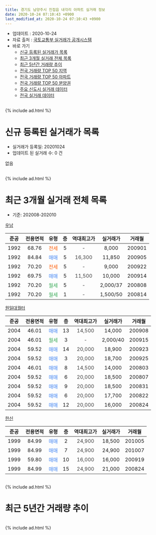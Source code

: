 ```yaml
---
title: 경기도 남양주시 진접읍 내각리 아파트 실거래 정보
date: 2020-10-24 07:10:43 +0900
last_modified_at: 2020-10-24 07:10:43 +0900
---
```


* 업데이트 : 2020-10-24
* 자료 출처 : [국토교통부 실거래가 공개시스템](http://rt.molit.go.kr)
* 바로 가기
    * [신규 등록된 실거래가 목록](#신규-등록된-실거래가-목록)
    * [최근 3개월 실거래 전체 목록](#최근-3개월-실거래-전체-목록)
    * [최근 5년간 거래량 추이](#최근-5년간-거래량-추이)
    * [전국 거래량 TOP 50 지역](https://inasie.github.io/apt-trade-info/최근-3개월-전국에서-가장-거래가-많이-발생한-지역)
    * [전국 거래량 TOP 50 아파트](https://inasie.github.io/apt-trade-info/최근-3개월-전국에서-가장-거래가-많이-발생한-아파트)
    * [전국 거래량 TOP 50 분양권](https://inasie.github.io/apt-trade-info/최근-3개월-전국에서-가장-거래가-많이-발생한-분양권)
    * [주요 신도시 실거래 데이터](https://inasie.github.io/apt-trade-info/주요-신도시)
    * [전국 실거래 데이터](https://inasie.github.io/apt-trade-info/전국)
<br>
{% include ad.html %}
<br>

# 신규 등록된 실거래가 목록
* 실거래가 등록일: 20201024
* 업데이트 된 실거래 수: 0 건

없음

<br>
{% include ad.html %}
<br>

# 최근 3개월 실거래 전체 목록
* 기준: 202008-202010


[우남](https://search.naver.com/search.naver?query=%EA%B2%BD%EA%B8%B0%EB%8F%84+%EB%82%A8%EC%96%91%EC%A3%BC%EC%8B%9C+%EC%A7%84%EC%A0%91%EC%9D%8D+%EB%82%B4%EA%B0%81%EB%A6%AC+%EC%9A%B0%EB%82%A8)

|준공|전용면적|유형|층|역대최고가|실거래가|거래월|
|:---:|:---:|:---:|:---:|:---:|:---:|:---:|
|1992|68.76|<span style="color:#ff5a00">전세</span>|5|<span style="color:#444444">-</span>|8,000|200901|
|1992|84.84|<span style="color:#4285f3">매매</span>|5|<span style="color:#444444">16,300</span>|11,850|200905|
|1992|70.20|<span style="color:#ff5a00">전세</span>|5|<span style="color:#444444">-</span>|9,000|200922|
|1992|69.75|<span style="color:#4285f3">매매</span>|5|<span style="color:#444444">11,500</span>|10,000|200914|
|1992|70.20|<span style="color:#34a853">월세</span>|5|<span style="color:#444444">-</span>|2,000/37|200808|
|1992|70.20|<span style="color:#34a853">월세</span>|1|<span style="color:#444444">-</span>|1,500/50|200814|

[원일대궐터](https://search.naver.com/search.naver?query=%EA%B2%BD%EA%B8%B0%EB%8F%84+%EB%82%A8%EC%96%91%EC%A3%BC%EC%8B%9C+%EC%A7%84%EC%A0%91%EC%9D%8D+%EB%82%B4%EA%B0%81%EB%A6%AC+%EC%9B%90%EC%9D%BC%EB%8C%80%EA%B6%90%ED%84%B0)

|준공|전용면적|유형|층|역대최고가|실거래가|거래월|
|:---:|:---:|:---:|:---:|:---:|:---:|:---:|
|2004|46.01|<span style="color:#4285f3">매매</span>|13|<span style="color:#444444">14,500</span>|14,000|200908|
|2004|46.01|<span style="color:#34a853">월세</span>|3|<span style="color:#444444">-</span>|2,000/40|200915|
|2004|59.52|<span style="color:#4285f3">매매</span>|14|<span style="color:#444444">20,000</span>|18,900|200923|
|2004|59.52|<span style="color:#4285f3">매매</span>|3|<span style="color:#444444">20,000</span>|18,700|200925|
|2004|46.01|<span style="color:#4285f3">매매</span>|8|<span style="color:#444444">14,500</span>|14,000|200803|
|2004|59.52|<span style="color:#4285f3">매매</span>|6|<span style="color:#444444">20,000</span>|18,500|200807|
|2004|59.52|<span style="color:#4285f3">매매</span>|9|<span style="color:#444444">20,000</span>|18,500|200831|
|2004|59.52|<span style="color:#4285f3">매매</span>|6|<span style="color:#444444">20,000</span>|17,700|200822|
|2004|59.52|<span style="color:#4285f3">매매</span>|12|<span style="color:#444444">20,000</span>|16,000|200824|

[한신](https://search.naver.com/search.naver?query=%EA%B2%BD%EA%B8%B0%EB%8F%84+%EB%82%A8%EC%96%91%EC%A3%BC%EC%8B%9C+%EC%A7%84%EC%A0%91%EC%9D%8D+%EB%82%B4%EA%B0%81%EB%A6%AC+%ED%95%9C%EC%8B%A0)

|준공|전용면적|유형|층|역대최고가|실거래가|거래월|
|:---:|:---:|:---:|:---:|:---:|:---:|:---:|
|1999|84.99|<span style="color:#4285f3">매매</span>|2|<span style="color:#444444">24,900</span>|18,500|201005|
|1999|84.99|<span style="color:#4285f3">매매</span>|7|<span style="color:#444444">24,900</span>|24,900|201007|
|1999|59.80|<span style="color:#4285f3">매매</span>|10|<span style="color:#444444">16,000</span>|16,000|200919|
|1999|84.99|<span style="color:#4285f3">매매</span>|15|<span style="color:#444444">24,900</span>|21,000|200824|


<br>
{% include ad.html %}
<br>

# 최근 5년간 거래량 추이


<div style="width:100%;">
    <canvas id="deal_progress" height="200"></canvas>
</div>

<script>
new Chart(document.getElementById("deal_progress"), {
    type: 'line',
    data: {
        labels: ['201510','201511','201512','201601','201602','201603','201604','201605','201606','201607','201608','201609','201610','201611','201612','201701','201702','201703','201704','201705','201706','201707','201708','201709','201710','201711','201712','201801','201802','201803','201804','201805','201806','201807','201808','201809','201810','201811','201812','201901','201902','201903','201904','201905','201906','201907','201908','201909','201910','201911','201912','202001','202002','202003','202004','202005','202006','202007','202008','202009','202010'],
        datasets: [{
            label: '매매',
            pointRadius: 1,
            data: [11, 7, 4, 4, 8, 8, 7, 10, 6, 10, 9, 7, 9, 5, 7, 3, 7, 6, 8, 9, 7, 11, 2, 5, 5, 6, 6, 5, 2, 4, 6, 0, 3, 6, 2, 1, 3, 0, 0, 10, 3, 4, 5, 1, 3, 1, 2, 0, 4, 3, 6, 4, 6, 6, 3, 7, 6, 7, 6, 6, 2],
            borderColor: "rgba(255, 201, 14, 1)",
            backgroundColor: "rgba(255, 201, 14, 0.5)",
            fill: false,
            lineTension: 0
        },{
            label: '전월세',
            pointRadius: 1,
            data: [7, 2, 5, 3, 3, 4, 4, 4, 4, 6, 4, 3, 13, 5, 1, 4, 6, 5, 4, 4, 7, 1, 3, 5, 3, 3, 4, 2, 4, 3, 4, 2, 3, 5, 5, 4, 4, 1, 2, 4, 2, 4, 1, 4, 2, 1, 1, 3, 5, 2, 3, 5, 3, 5, 4, 0, 8, 7, 2, 3, 0],
            borderColor: "rgba(0, 141, 185, 1)",
            backgroundColor: "rgba(0, 141, 185, 0.5)",
            fill: false,
            lineTension: 0
        }
        ]
    },
    options: {
        responsive: true,
        title: {
            display: false
        },
        tooltips: {
            mode: 'index',
            intersect: false
        },
        hover: {
            mode: 'nearest',
            intersect: true
        },
        scales: {
            xAxes: [{
                display: true,
                scaleLabel: {
                    display: true,
                    labelString: '년/월'
                }
            }],
            yAxes: [{
                display: true,
                ticks: {
                    suggestedMin: 0,
                },
                scaleLabel: {
                    display: true,
                    labelString: '실거래 수'
                }
            }]
        }
    }
});

</script>


<br>
{% include ad.html %}
<br>

